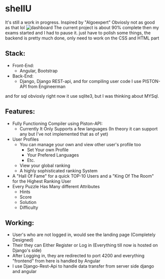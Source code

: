 # shellU
It's still a work in progress.
Inspired by "Algoexpert" Obviosly not as good as that lol
![dashboard](https://user-images.githubusercontent.com/64773992/134801061-67b0797d-36c9-4871-8475-de3bc4182fb6.png)
The current project is about 90% complete then my exams started and I had to pause it.
just have to polish some things, the backend is pretty much done, only need to work on the CSS and HTML part 

## Stack:
- Front-End:
  - Angular, Bootstrap
- Back-End:
  - Django, Django REST-api, and for compiling user code I use PISTON-API from Engineerman

and for sql obviosly right now it use sqlite3, but I was thinking about MYSql.

## Features:
- Fully Functioning Compiler using Piston-API:
  - Currently It Only Supports a few languages (In theory it can support any but I've not implemented that as of yet)
- User Profiles
  - You can manage your own and view other user's profile too
      - Set Your own Profile
      - Your Prefered Languages
      - Etc.
  - View your global ranking
  - A highly sophisticated ranking System
- A "Hall Of Fame" for a quick TOP-10 Users and a "King Of The Room" for the Highest Ranking User
- Every Puzzle Has Many different Attributes
  - Hints
  - Score
  - Solution
  - Difficulty
  
## Working:
- User's who are not logged in, would see the landing page (Completely Designed)
- Their they can Either Register or Log in (Everything till now is hosted on Django's side)
- After Logging in, they are redirected to port 4200 and everything "frontend" from here is handled by Angular
- I use Django-Rest-Api to handle data transfer from server side django and angular
